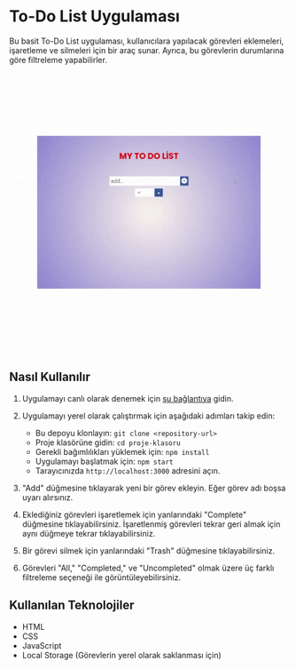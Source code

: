 # To-Do List Uygulaması

Bu basit To-Do List uygulaması, kullanıcılara yapılacak görevleri eklemeleri, işaretleme ve silmeleri için bir araç sunar. Ayrıca, bu görevlerin durumlarına göre filtreleme yapabilirler.

![Uygulama Ekran Görüntüsü](ekranGifi.gif)

## Nasıl Kullanılır

1. Uygulamayı canlı olarak denemek için [şu bağlantıya](https://mytodo38.netlify.app/) gidin.

2. Uygulamayı yerel olarak çalıştırmak için aşağıdaki adımları takip edin:

   - Bu depoyu klonlayın: `git clone <repository-url>`
   - Proje klasörüne gidin: `cd proje-klasoru`
   - Gerekli bağımlılıkları yüklemek için: `npm install`
   - Uygulamayı başlatmak için: `npm start`
   - Tarayıcınızda `http://localhost:3000` adresini açın.

3. "Add" düğmesine tıklayarak yeni bir görev ekleyin. Eğer görev adı boşsa uyarı alırsınız.

4. Eklediğiniz görevleri işaretlemek için yanlarındaki "Complete" düğmesine tıklayabilirsiniz. İşaretlenmiş görevleri tekrar geri almak için aynı düğmeye tekrar tıklayabilirsiniz.

5. Bir görevi silmek için yanlarındaki "Trash" düğmesine tıklayabilirsiniz.

6. Görevleri "All," "Completed," ve "Uncompleted" olmak üzere üç farklı filtreleme seçeneği ile görüntüleyebilirsiniz.

## Kullanılan Teknolojiler

- HTML
- CSS
- JavaScript
- Local Storage (Görevlerin yerel olarak saklanması için)


